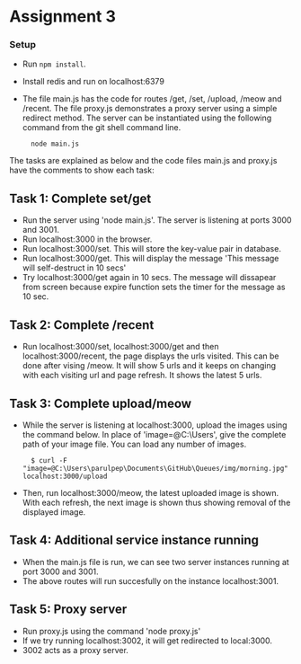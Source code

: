 Assignment 3
=========================

### Setup

* Run `npm install`.
* Install redis and run on localhost:6379
* The file main.js has the code for routes /get, /set, /upload, /meow and /recent. The file proxy.js demonstrates a proxy      server using a simple redirect method. The server can be instantiated using the following command from the git shell         command line.

        node main.js

The tasks are explained as below and the code files main.js and proxy.js have the comments to show each task:

## Task 1: Complete set/get

* Run the server using 'node main.js'. The server is listening at ports 3000 and 3001.
* Run localhost:3000 in the browser. 
* Run localhost:3000/set. This will store the key-value pair in database.
* Run localhost:3000/get. This will display the message 'This message will self-destruct in 10 secs'
* Try localhost:3000/get again in 10 secs. The message will dissapear from screen because expire function sets the timer for   the message as 10 sec.


## Task 2: Complete /recent

* Run localhost:3000/set, localhost:3000/get and then localhost:3000/recent, the page displays the urls visited. This can be done after vising /meow. It will show 5 urls and it keeps on changing with each visiting url and page refresh. It shows the latest 5 urls.

## Task 3: Complete upload/meow

* While the server is listening at localhost:3000, upload the images using the command below. In place of 'image=@C:\Users', give the complete path of your image file. You can load any number of images. 


        $ curl -F "image=@C:\Users\parulpep\Documents\GitHub\Queues/img/morning.jpg" localhost:3000/upload


* Then, run localhost:3000/meow, the latest uploaded image is shown. With each refresh, the next image is shown thus showing removal of the displayed image.


## Task 4: Additional service instance running

* When the main.js file is run, we can see two server instances running at port 3000 and 3001. 
* The above routes will run succesfully on the instance localhost:3001.

## Task 5: Proxy server

* Run proxy.js using the command 'node proxy.js'
* If we try running localhost:3002, it will get redirected to local:3000.
* 3002 acts as a proxy server. 
